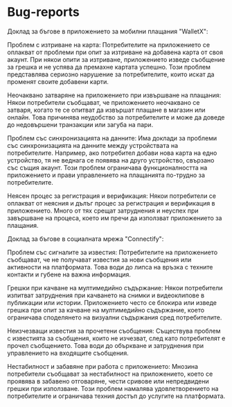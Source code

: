 # Bug-reports
Доклад за бъгове в приложението за мобилни плащания "WalletX":

Проблем с изтриване на карта: Потребителите на приложението се оплакват от проблеми при опит за изтриване на добавена карта от своя акаунт. При някои опити за изтриване, приложението изведе съобщение за грешка и не успява да премахне картата успешно. Този проблем представлява сериозно нарушение за потребителите, които искат да променят своите добавени карти.

Неочаквано затваряне на приложението при извършване на плащания: Някои потребители съобщават, че приложението неочаквано се затваря, когато те се опитват да извършат плащане в магазин или онлайн. Това причинява неудобство за потребителите и може да доведе до недовършени транзакции или загуба на пари.

Проблем със синхронизацията на данните: Има доклади за проблеми със синхронизацията на данните между устройствата на потребителите. Например, ако потребител добави нова карта на едно устройство, тя не веднага се появява на друго устройство, свързано със същия акаунт. Този проблем ограничава функционалността на приложението и прави управлението на плащанията по-трудно за потребителите.

Неясен процес за регистрация и верификация: Някои потребители се оплакват от неясния и дълъг процес за регистрация и верификация в приложението. Много от тях срещат затруднения и неуспех при завършване на процеса, което им пречи да използват приложението за плащания.


Доклад за бъгове в социалната мрежа "Connectify":

Проблем със сигналите за известия: Потребителите на приложението съобщават, че не получават известия за нови съобщения или активности на платформата. Това води до липса на връзка с техните контакти и губене на важна информация.

Грешки при качване на мултимедийно съдържание: Някои потребители изпитват затруднения при качването на снимки и видеоклипове в публикации или истории. Приложението често се блокира или изведе грешка при опит за качване на мултимедийно съдържание, което ограничава споделянето на визуални съдържания сред потребителите.

Неизчезващи известия за прочетени съобщения: Съществува проблем с известията за съобщения, които не изчезват, след като потребителят е прочел съобщението. Това води до объркване и затруднения при управлението на входящите съобщения.

Нестабилност и забавяне при работа с приложението: Мнозина потребители съобщават за нестабилност на приложението, което се проявява в забавено отговаряне, чести сривове или непредвидени грешки при използване. Този проблем намалява удовлетворението на потребителите и ограничава техния достъп до услугите на платформата.
